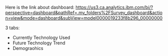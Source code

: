Here is the link about dashboard:
https://us3.ca.analytics.ibm.com/bi/?perspective=dashboard&pathRef=.my_folders%2FSurvey_dashboard&action=view&mode=dashboard&subView=model0000019233f8b296_00000000

3 tabs:

- Currently Technology Used
- Future Technology Trend
- Demograohics
